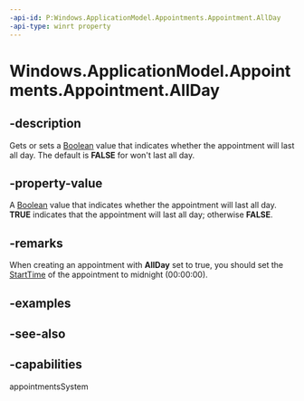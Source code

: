 ```yaml
---
-api-id: P:Windows.ApplicationModel.Appointments.Appointment.AllDay
-api-type: winrt property
---
```


<!-- Property syntax
public bool AllDay { get;  set; }
-->

# Windows.ApplicationModel.Appointments.Appointment.AllDay

## -description
Gets or sets a [Boolean](/dotnet/api/system.boolean?view=dotnet-uwp-10.0&preserve-view=true) value that indicates whether the appointment will last all day. The default is **FALSE** for won't last all day.

## -property-value
A [Boolean](/dotnet/api/system.boolean?view=dotnet-uwp-10.0&preserve-view=true) value that indicates whether the appointment will last all day. **TRUE** indicates that the appointment will last all day; otherwise **FALSE**.

## -remarks
When creating an appointment with **AllDay** set to true, you should set the [StartTime](appointment_starttime.md) of the appointment to midnight (00:00:00).

## -examples

## -see-also

## -capabilities
appointmentsSystem
